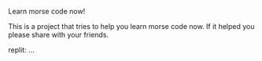 Learn morse code now!

This is a project that tries to help you learn morse code now. If it helped you please share with your friends.

replit: ...
